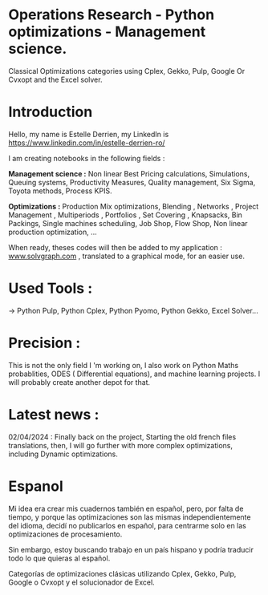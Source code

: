 # Operations Research - Python optimizations - Management science.
Classical Optimizations categories using Cplex, Gekko, Pulp, Google Or Cvxopt and the Excel solver.


# Introduction

Hello, my name is Estelle Derrien, my LinkedIn is https://www.linkedin.com/in/estelle-derrien-ro/

I am creating notebooks in the following fields :

<b>Management science :</b>
Non linear Best Pricing calculations, Simulations, Queuing systems, Productivity Measures, Quality management, Six Sigma, Toyota methods, Process KPIS.

<b>Optimizations :</b>
Production Mix optimizations, Blending , Networks , Project Management , Multiperiods , Portfolios , Set Covering , Knapsacks, Bin Packings, Single machines scheduling, Job Shop, Flow Shop, Non linear production optimization, ...

When ready, theses codes will then be added to my application : www.solvgraph.com , translated to a graphical mode, for an easier use.

# Used Tools :
-> Python Pulp, Python Cplex, Python Pyomo, Python Gekko, Excel Solver...

# Precision :
This is not the only field I 'm working on, I also work on Python Maths probablities, ODES ( Differential equations), and machine learning projects. I will probably create another depot for that.

# Latest news : 

02/04/2024 : Finally back on the project, Starting the old french files translations, then, I will go further with more complex optimizations, including Dynamic optimizations.

# Espanol

Mi idea era crear mis cuadernos también en español, pero, por falta de tiempo, y porque las optimizaciones son las mismas independientemente del idioma, decidí no publicarlos en español, para centrarme solo en las optimizaciones de procesamiento.

Sin embargo, estoy buscando trabajo en un país hispano y podría traducir todo lo que quieras al español.

Categorías de optimizaciones clásicas utilizando Cplex, Gekko, Pulp, Google o Cvxopt y el solucionador de Excel.



